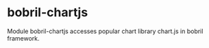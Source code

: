 # bobril-chartjs
Module bobril-chartjs accesses popular chart library chart.js in bobril framework.
